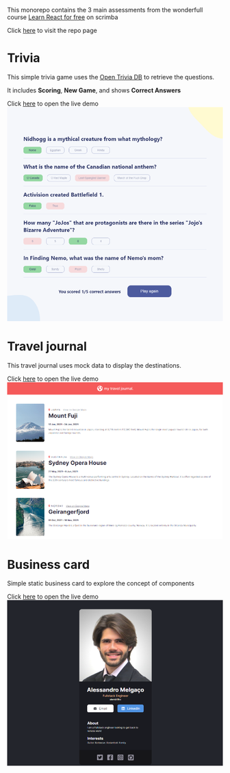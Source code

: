 This monorepo contains the 3 main assessments from the wonderfull course [Learn React for free](https://scrimba.com/learn/learnreact) on scrimba

Click [here](https://alembfilho.github.io/scrimba/) to visit the repo page

# Trivia
This simple trivia game uses the [Open Trivia DB](https://opentdb.com/) to retrieve the questions.

It includes **Scoring**, **New Game**, and shows **Correct Answers**

Click [here](https://alembfilho.github.io/scrimba/trivia) to open the live demo
![Trivia Screenshot](/img/trivia.png)

# Travel journal
This travel journal uses mock data to display the destinations.

Click [here](https://alembfilho.github.io/scrimba/travel-journal) to open the live demo
![Travel Journal Screenshot](/img/travel-journal.png)

# Business card
Simple static business card to explore the concept of components

Click [here](https://alembfilho.github.io/scrimba/business-card) to open the live demo
![Business Card Screenshot](/img/business-card.png)